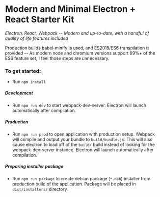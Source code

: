 # Modern and Minimal Electron + React Starter Kit
_Electron, React, Webpack -- Modern and up-to-date, with a handful of quality of life features included_

Production builds babel-minify is used, and ES2015/ES6 transpilation is provided -- As modern node and chromium versions support 99%+ of the ES6 feature set, I feel those steps are unnecessary.

### To get started:
* Run `npm install`

##### Development
* Run `npm run dev` to start webpack-dev-server. Electron will launch automatically after compilation.

##### Production
* Run `npm run prod` to open application with production setup. Webpack will compile and output your bundle to `build/bundle.js`. This will also cause electron to load off of the `build/` build instead of looking for the webpack-dev-server instance. Electron will launch automatically after compilation.

##### Preparing installer package
* Run `npm run package` to create debian package (`*.deb`) installer from production build of the application. Package will be placed in `dist/installers/` directory.



